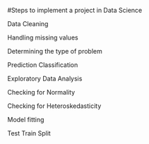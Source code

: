 
#Steps to implement a project in Data Science

Data Cleaning

Handling missing values

Determining the type of problem 

Prediction Classification 


Exploratory Data Analysis

Checking for Normality

Checking for Heteroskedasticity

Model fitting 

Test Train Split

